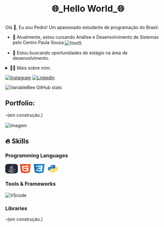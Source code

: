 <!--título-->
<div id="user-content-toc">
  <ul align="center">
    <summary><h1 style="display: inline-block">🌐_Hello World_🌐</h1></summary>
</div>

<!-- Presentation -->
<p>
  Olá 👋, Eu sou Pedro! Um apaixonado estudante de programação do Brasil.

  - 🌱 Atualmente, estou cursando Análise e Desenvolvimento de Sistemas pelo Centro Paula Souza.<img align="center" alt="html5" src="https://img.shields.io/badge/Edx-193A3E?style=for-the-badge&logo=edx&logoColor=white" />

  - 🔭 Estou buscando oportunidades de estágio na área de desenvolvimento.
</p>

<!-- Dropdown -->
<details>
  <summary>👨‍💻 Mais sobre mim. </summary>

  - 💬 Tenho 21 anos e sou residente no Brasil, com experiência básica em Java, HTML e CSS. Atualmente, atuo como técnico em sistemas de informação, adquirindo sólida experiência em suporte técnico e resolução de problemas.

  - ⚡(em construção.). \o/
</details>

<!-- Links -->
[![Instagram](https://img.shields.io/badge/Instagram-E4405F?style=for-the-badge&logo=instagram&logoColor=white)]("")
[![LinkedIn](https://img.shields.io/badge/LinkedIn-0077B5?style=for-the-badge&logo=linkedin&logoColor=white)](https://www.linkedin.com/in/pedrohigor001//)


<!-- GithubStats -->
![VariableBee GitHub stats](https://github-readme-stats.vercel.app/api?username=Whoami-0101&show_icons=false&theme=gotham)

<!-- Portfolio -->
## Portfolio:
-(em construção.)

<!-- GIF -->
<p align="left">
  <img align="center" src="https://github.com/VariableBee/VariableBee/assets/77739311/4e9f41af-6b57-49a7-b15a-74322e96b4d7" alt="Imagem">
</p>

## 🔥 Skills
<!-- Skills: Programming Languages -->
  <div style="flex-basis: 48%;">
    <h3>Programming Languages</h3>
    <img align="center" alt="Js" height="30" width="40" src="https://raw.githubusercontent.com/tandpfun/skill-icons/65dea6c4eaca7da319e552c09f4cf5a9a8dab2c8/icons/Java-Dark.svg">
    <img align="center" alt="HTML" height="30" width="40" src="https://raw.githubusercontent.com/devicons/devicon/master/icons/html5/html5-original.svg">
    <img align="center" alt="CSS" height="30" width="40" src="https://raw.githubusercontent.com/devicons/devicon/master/icons/css3/css3-original.svg">
    <img align="center" alt="Python" height="30" width="40" src="https://raw.githubusercontent.com/devicons/devicon/master/icons/python/python-original.svg">
  </div>
  
  <!-- Skills: Tools & Frameworks -->
  <div style="flex-basis: 48%;">
    <h3>Tools & Frameworks</h3>
    <img align="center" alt="VScode" height="30" width="40" src="https://cdn.jsdelivr.net/gh/devicons/devicon/icons/vscode/vscode-original.svg">
  
  </div>
  
  <!-- Skills: Libraries -->
  <div style="flex-basis: 48%;">
    <h3>Libraries</h3>
  -(em construção.)
  </div>
